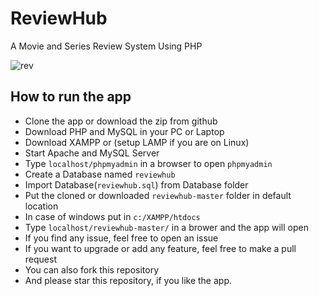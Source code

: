 # ReviewHub
A Movie and Series Review System Using PHP

![rev](https://user-images.githubusercontent.com/47440165/132135549-5b43cebf-ef4b-4f24-9c1c-4f1afe17450a.png)


## How to run the app
- Clone the app or download the zip from github
- Download PHP and MySQL in your PC or Laptop
- Download XAMPP or (setup LAMP if you are on Linux)
- Start Apache and MySQL Server
- Type `localhost/phpmyadmin` in a browser to open `phpmyadmin`
- Create a Database named `reviewhub`
- Import Database(`reviewhub.sql`) from Database folder
- Put the cloned or downloaded `reviewhub-master` folder in default location
- In case of windows put in `c:/XAMPP/htdocs`
- Type `localhost/reviewhub-master/` in a brower and the app will open
- If you find any issue, feel free to open an issue
- If you want to upgrade or add any feature, feel free to make a pull request
- You can also fork this repository
- And please star this repository, if you like the app.
